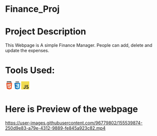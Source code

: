 # Finance_Proj
# Project Description
This Webpage is A simple Finance Manager. People can add, delete and update the expenses.
# Tools Used:
 <img align="left" alt="HTML5" width="26px" src="https://raw.githubusercontent.com/github/explore/80688e429a7d4ef2fca1e82350fe8e3517d3494d/topics/html/html.png" />
<img align="left" alt="CSS3" width="26px" src="https://raw.githubusercontent.com/github/explore/80688e429a7d4ef2fca1e82350fe8e3517d3494d/topics/css/css.png" />
<img align="left" alt="JavaScript" width="26px" src="https://raw.githubusercontent.com/github/explore/80688e429a7d4ef2fca1e82350fe8e3517d3494d/topics/javascript/javascript.png" />
<br></br>


# Here is Preview of the webpage



https://user-images.githubusercontent.com/96779802/155539874-250d9e83-a79e-4312-9889-fe845a923c82.mp4

